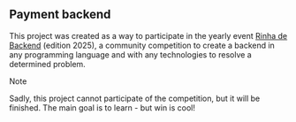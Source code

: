 [event]: https://github.com/zanfranceschi/rinha-de-backend-2025 "Official repository"

## Payment backend

This project was created as a way to participate in the yearly event
[Rinha de Backend][event] (edition 2025), a community competition to
create a backend in any programming language and with any technologies
to resolve a determined problem.

> [!NOTE]
> Sadly, this project cannot participate of the competition, but it
> will be finished. The main goal is to learn - but win is cool!
